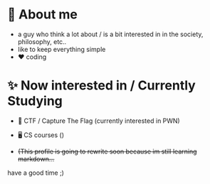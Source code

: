 # 🤗 About me
* a guy who think a lot about / is a bit interested in in the society, philosophy, etc..
* like to keep everything simple
* ♥ coding

# ✨ Now interested in / Currently Studying 
* 🚩 CTF / Capture The Flag (currently interested in PWN)
* 🖥️ CS courses ()

* <p style="text-decoration: line-through;">(This profile is going to rewrite soon because im still learning markdown...</p> 

have a good time ;)
